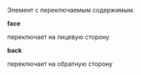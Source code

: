 Элемент с переключаемым содержимым.

__face__

переключает на лицевую сторону

__back__

переключает на обратную сторону
